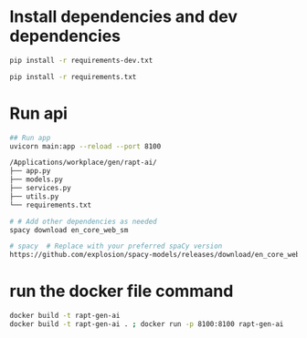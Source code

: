 # Install dependencies and dev dependencies
```bash
pip install -r requirements-dev.txt

pip install -r requirements.txt
```
# Run api
```bash
## Run app
uvicorn main:app --reload --port 8100
```

```bash
/Applications/workplace/gen/rapt-ai/
├── app.py
├── models.py
├── services.py
├── utils.py
└── requirements.txt
```

```bash
# # Add other dependencies as needed
spacy download en_core_web_sm

# spacy  # Replace with your preferred spaCy version
https://github.com/explosion/spacy-models/releases/download/en_core_web_sm-3.6.0/en_core_web_sm-3.6.0.tar.gz


```
# run the docker file command
```bash
docker build -t rapt-gen-ai
docker build -t rapt-gen-ai . ; docker run -p 8100:8100 rapt-gen-ai
```